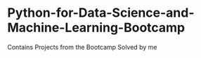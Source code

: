 # Python-for-Data-Science-and-Machine-Learning-Bootcamp

Contains Projects from the Bootcamp Solved by me
